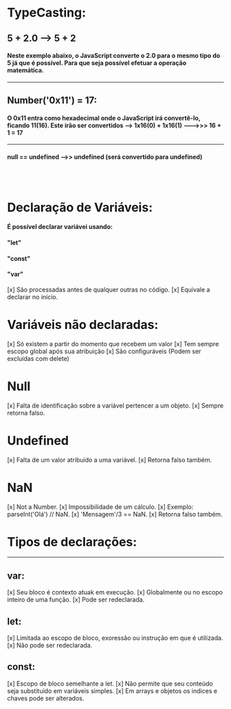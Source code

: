 # TypeCasting:

## 5 + 2.0 --> 5 + 2

#### Neste exemplo abaixo, o JavaScript converte o 2.0 para o mesmo tipo do 5 já que é possível. Para que seja possível efetuar a operação matemática.

<hr>

## Number('0x11') = 17:
#### O 0x11 entra como hexadecimal onde o JavaScript irá convertê-lo, ficando 11(16). Este irão ser convertidos --> 1x16(0) + 1x16(1) --->>> 16 + 1 = 17

<hr>

#### null == undefined -->> undefined (será convertido para undefined)

<br>
<br>

# Declaração de Variáveis:

#### É possível declarar variávei usando:
#### "let"
#### "const"
#### "var"

[x] São processadas antes de qualquer outras no código.
[x] Equivale a declarar no início.


# Variáveis não declaradas:

[x] Só existem a partir do momento que recebem um valor
[x] Tem sempre escopo global após sua atribuição
[x] São configuráveis (Podem ser excluídas com delete)

# Null

[x] Falta de identificação sobre a variável pertencer a um objeto.
[x] Sempre retorna falso.

# Undefined

[x] Falta de um valor atribuído a uma variável.
[x] Retorna falso também.

# NaN

[x] Not a Number.
[x] Impossibilidade de um cálculo.
[x] Exemplo: parseInt('Olá') // NaN.
[x] 'Mensagem'/3 == NaN.
[x] Retorna falso também.

# Tipos de declarações:
<hr>

## var:

[x] Seu bloco é contexto atuak em execução.
[x] Globalmente ou no escopo inteiro de uma função.
[x] Pode ser redeclarada.

## let:

[x] Limitada ao escopo de bloco, exoressão ou instrução em que é utilizada.
[x] Não pode ser redeclarada.

## const:

[x] Escopo de bloco semelhante a let.
[x] Não permite que seu conteúdo seja substituído em variáveis simples.
[x] Em arrays e objetos os indices e chaves pode ser alterados.
